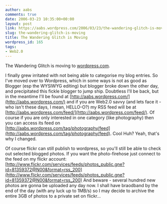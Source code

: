 ```yaml
---
author: aabs
comments: true
date: 2006-03-23 10:35:00+00:00
layout: post
link: https://aabs.wordpress.com/2006/03/23/the-wandering-glitch-is-moving/
slug: the-wandering-glitch-is-moving
title: The Wandering Glitch is Moving
wordpress_id: 165
tags:
- Web2.0
---
```


The Wandering Glitch is moving to [wordpress.com](http://www.wordpress.com).

I finally grew irritated with not being able to categorise my blog entries. So I've moved over to Wordpress, which in some ways is not as good as Blogger (esp the WYSIWYG editing) but blogger broke down the other day, and precipitated this fickle blogger to jump ship. Doubtless I'll be back, but in the meantime I'll be found at [http://aabs.wordpress.com/](http://aabs.wordpress.com/) and if you are Web2.0 savvy (and lets face it - who isn't these days, I mean, HELLO-O?) my RSS feed will be at [http://aabs.wordpress.com/feed/](http://aabs.wordpress.com/feed/). Of course if you are only interested in one category (like photography) then you can access its feed on [http://aabs.wordpress.com/tag/photography/feed](http://aabs.wordpress.com/tag/photography/feed). Cool Huh? Yeah, that's why I changed.

Of course flickr can still publish to wordpress, so you'll still be able to check out selected blogged photos. If you want the photo-firehose just connect to the feed on my flickr account: [http://www.flickr.com/services/feeds/photos_public.gne?id=81359372@N00&format=rss_200](http://www.flickr.com/services/feeds/photos_public.gne?id=81359372@N00&format=rss_200) And beware - several hundred new photos are gonna be uploaded any day now. I shall have braodband by the end of the day (with any luck up to 1MB/s) so I may decide to archive the entire 3GB of photos to a private set on flickr...

